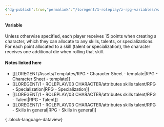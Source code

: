 ```yaml
---
{"dg-publish":true,"permalink":"/loregent/1-roleplay/z-rpg-variables/variables-points/amount-of-points/15-points/"}
---
```


#### Variable

Unless otherwise specified, each player receives 15 points when creating a character, which they can allocate to any skills, talents, or specializations. For each point allocated to a skill (talent or specialization), the character receives one additional die when rolling that skill.

#### Notes linked here

- [[LOREGENT/Assets/Templates/RPG - Character Sheet - template\|RPG - Character Sheet - template]]
- [[LOREGENT/1 - ROLEPLAY/03 CHARACTER/attributes skills talent/RPG - Specialization\|RPG - Specialization]]
- [[LOREGENT/1 - ROLEPLAY/03 CHARACTER/attributes skills talent/RPG - Talent\|RPG - Talent]]
- [[LOREGENT/1 - ROLEPLAY/03 CHARACTER/attributes skills talent/RPG - Skills in general\|RPG - Skills in general]]

{ .block-language-dataview}
